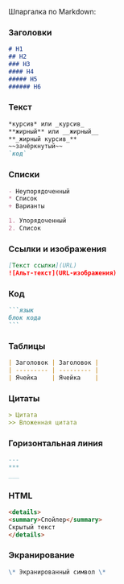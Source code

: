 Шпаргалка по Markdown:

### Заголовки
```markdown
# H1
## H2
### H3
#### H4
##### H5
###### H6
```

### Текст
```markdown
*курсив* или _курсив_
**жирный** или __жирный__
**_жирный курсив_**
~~зачёркнутый~~
`код`
```

### Списки
```markdown
- Неупорядоченный
* Список
+ Варианты

1. Упорядоченный
2. Список
```

### Ссылки и изображения
```markdown
[Текст ссылки](URL)
![Альт-текст](URL-изображения)
```

### Код
````markdown
```язык
блок кода
```
````

### Таблицы
```markdown
| Заголовок | Заголовок |
| --------- | --------- |
| Ячейка    | Ячейка    |
```

### Цитаты
```markdown
> Цитата
>> Вложенная цитата
```

### Горизонтальная линия
```markdown
---
***
___
```

### HTML
```markdown
<details>
<summary>Спойлер</summary>
Скрытый текст
</details>
```

### Экранирование
```markdown
\* Экранированный символ \*
```
